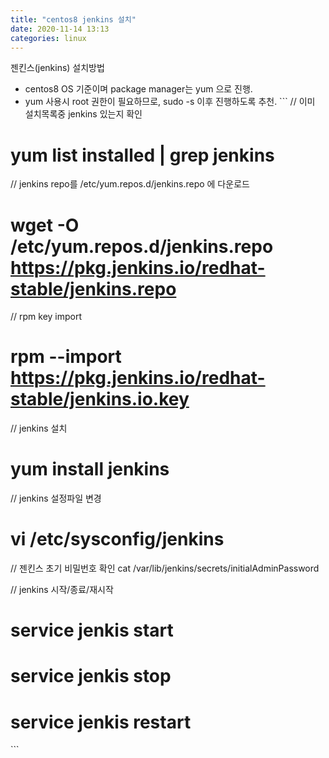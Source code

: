 ```yaml
---
title: "centos8 jenkins 설치"
date: 2020-11-14 13:13
categories: linux
---
```

젠킨스(jenkins) 설치방법
- centos8 OS 기준이며 package manager는 yum 으로 진행.
- yum 사용시 root 권한이 필요하므로, sudo -s 이후 진행하도록 추천.
​```
// 이미 설치목록중 jenkins 있는지 확인
# yum list installed | grep jenkins

// jenkins repo를 /etc/yum.repos.d/jenkins.repo 에 다운로드
# wget -O /etc/yum.repos.d/jenkins.repo https://pkg.jenkins.io/redhat-stable/jenkins.repo

// rpm key import
# rpm --import https://pkg.jenkins.io/redhat-stable/jenkins.io.key

// jenkins 설치
# yum install jenkins

// jenkins 설정파일 변경
# vi /etc/sysconfig/jenkins

// 젠킨스 초기 비밀번호 확인
cat /var/lib/jenkins/secrets/initialAdminPassword

// jenkins 시작/종료/재시작
# service jenkis start
# service jenkis stop
# service jenkis restart
​```

